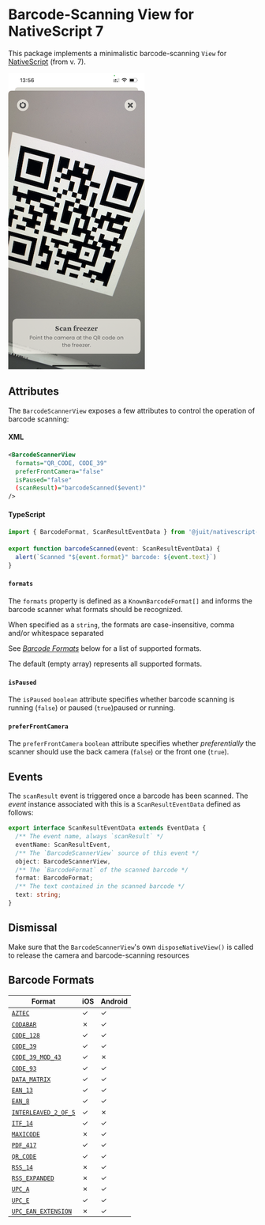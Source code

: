 # Barcode-Scanning View for NativeScript 7

This package implements a minimalistic barcode-scanning `View` for
[NativeScript](https://nativescript.org/) (from v. 7).

![Sample](./sample.png)


## Attributes

The `BarcodeScannerView` exposes a few attributes to control the operation of
barcode scanning:

#### XML

```xml
<BarcodeScannerView
  formats="QR_CODE, CODE_39"
  preferFrontCamera="false"
  isPaused="false"
  (scanResult)="barcodeScanned($event)"
/>
```

#### TypeScript

```typescript
import { BarcodeFormat, ScanResultEventData } from '@juit/nativescript-barcodeview'

export function barcodeScanned(event: ScanResultEventData) {
  alert(`Scanned "${event.format}" barcode: ${event.text}`)
}
```

#### `formats`

The `formats` property is defined as a `KnownBarcodeFormat[]` and informs the
barcode scanner what formats should be recognized.

When specified as a `string`, the formats are case-insensitive, comma and/or
whitespace separated

See [_Barcode Formats_](#barcode-formats) below for a list of supported formats.

The default (empty array) represents all supported formats.

#### `isPaused`

The `isPaused` `boolean` attribute specifies whether barcode scanning is
running (`false`) or paused (`true`)paused or running.

#### `preferFrontCamera`

The `preferFrontCamera` `boolean` attribute specifies whether _preferentially_
the scanner should use the back camera (`false`) or the front one (`true`).


## Events

The `scanResult` event is triggered once a barcode has been scanned. The _event_
instance associated with this is a `ScanResultEventData` defined as follows:

```typescript
export interface ScanResultEventData extends EventData {
  /** The event name, always `scanResult` */
  eventName: ScanResultEvent,
  /** The `BarcodeScannerView` source of this event */
  object: BarcodeScannerView,
  /** The `BarcodeFormat` of the scanned barcode */
  format: BarcodeFormat;
  /** The text contained in the scanned barcode */
  text: string;
}
```

## Dismissal

Make sure that the `BarcodeScannerView`'s own `disposeNativeView()` is called
to release the camera and barcode-scanning resources

## Barcode Formats

| Format                    | iOS     | Android |
| ------------------------- | ------- | ------- |
| [`AZTEC`][A]              |    ✓    |    ✓    |
| [`CODABAR`][B]            |    ✗    |    ✓    |
| [`CODE_128`][C]           |    ✓    |    ✓    |
| [`CODE_39`][D]            |    ✓    |    ✓    |
| [`CODE_39_MOD_43`][E]     |    ✓    |    ✗    |
| [`CODE_93`][F]            |    ✓    |    ✓    |
| [`DATA_MATRIX`][G]        |    ✓    |    ✓    |
| [`EAN_13`][H]             |    ✓    |    ✓    |
| [`EAN_8`][I]              |    ✓    |    ✓    |
| [`INTERLEAVED_2_OF_5`][J] |    ✓    |    ✗    |
| [`ITF_14`][K]             |    ✓    |    ✓    |
| [`MAXICODE`][L]           |    ✗    |    ✓    |
| [`PDF_417`][M]            |    ✓    |    ✓    |
| [`QR_CODE`][N]            |    ✓    |    ✓    |
| [`RSS_14`][O]             |    ✗    |    ✓    |
| [`RSS_EXPANDED`][P]       |    ✗    |    ✓    |
| [`UPC_A`][Q]              |    ✗    |    ✓    |
| [`UPC_E`][R]              |    ✓    |    ✓    |
| [`UPC_EAN_EXTENSION`][S]  |    ✗    |    ✓    |



[A]: https://en.wikipedia.org/wiki/Aztec_Code
[B]: https://en.wikipedia.org/wiki/Codabar
[C]: https://en.wikipedia.org/wiki/Code_128
[D]: https://en.wikipedia.org/wiki/Code_39
[E]: https://en.wikipedia.org/wiki/Code_39#Code_39_mod_43
[F]: https://en.wikipedia.org/wiki/Code_93
[G]: https://en.wikipedia.org/wiki/Data_Matrix
[H]: https://en.wikipedia.org/wiki/EAN-13
[I]: https://en.wikipedia.org/wiki/EAN-8
[J]: https://en.wikipedia.org/wiki/Interleaved_2_of_5
[K]: https://en.wikipedia.org/wiki/ITF-14
[L]: https://en.wikipedia.org/wiki/MaxiCode
[M]: https://en.wikipedia.org/wiki/PDF417
[N]: https://en.wikipedia.org/wiki/QR_code
[O]: https://en.wikipedia.org/wiki/GS1_DataBar
[P]: https://en.wikipedia.org/wiki/GS1_DataBar
[Q]: https://en.wikipedia.org/wiki/Universal_Product_Code
[R]: https://en.wikipedia.org/wiki/Universal_Product_Code#UPC-E
[S]: https://en.wikipedia.org/wiki/Universal_Product_Code
